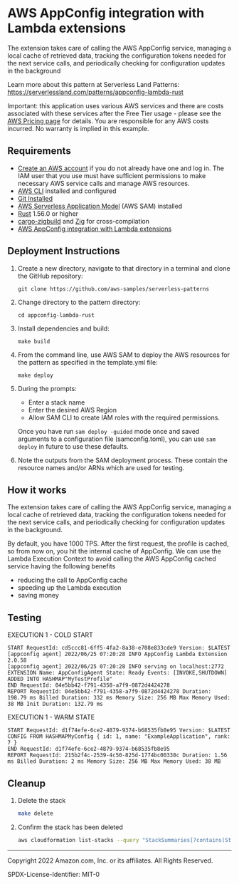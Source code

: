 # AWS AppConfig integration with Lambda extensions

The extension takes care of calling the AWS AppConfig service, managing a local cache of retrieved data, tracking the configuration tokens needed for the next service calls, and periodically checking for configuration updates in the background

Learn more about this pattern at Serverless Land Patterns: https://serverlessland.com/patterns/appconfig-lambda-rust

Important: this application uses various AWS services and there are costs associated with these services after the Free Tier usage - please see the [AWS Pricing page](https://aws.amazon.com/pricing/) for details. You are responsible for any AWS costs incurred. No warranty is implied in this example.

## Requirements

* [Create an AWS account](https://portal.aws.amazon.com/gp/aws/developer/registration/index.html) if you do not already have one and log in. The IAM user that you use must have sufficient permissions to make necessary AWS service calls and manage AWS resources.
* [AWS CLI](https://docs.aws.amazon.com/cli/latest/userguide/install-cliv2.html) installed and configured
* [Git Installed](https://git-scm.com/book/en/v2/Getting-Started-Installing-Git)
* [AWS Serverless Application Model](https://docs.aws.amazon.com/serverless-application-model/latest/developerguide/serverless-sam-cli-install.html) (AWS SAM) installed
* [Rust](https://www.rust-lang.org/) 1.56.0 or higher
* [cargo-zigbuild](https://github.com/messense/cargo-zigbuild) and [Zig](https://ziglang.org/) for cross-compilation
* [AWS AppConfig integration with Lambda extensions](https://docs.aws.amazon.com/appconfig/latest/userguide/appconfig-integration-lambda-extensions.html)

## Deployment Instructions

1. Create a new directory, navigate to that directory in a terminal and clone the GitHub repository:
    ``` 
    git clone https://github.com/aws-samples/serverless-patterns
    ```
2. Change directory to the pattern directory:
    ```
    cd appconfig-lambda-rust
    ```
3. Install dependencies and build:
    ```
    make build
    ```
4. From the command line, use AWS SAM to deploy the AWS resources for the pattern as specified in the template.yml file:
    ```
    make deploy
    ```
5. During the prompts:
    * Enter a stack name
    * Enter the desired AWS Region
    * Allow SAM CLI to create IAM roles with the required permissions.

    Once you have run `sam deploy -guided` mode once and saved arguments to a configuration file (samconfig.toml), you can use `sam deploy` in future to use these defaults.

6. Note the outputs from the SAM deployment process. These contain the resource names and/or ARNs which are used for testing.

## How it works

The extension takes care of calling the AWS AppConfig service, managing a local cache of retrieved data, tracking the configuration tokens needed for the next service calls, and periodically checking for configuration updates in the background.

By default, you have 1000 TPS. After the first request, the profile is cached, so from now on, you hit the internal cache of AppConfig.
We can use the Lambda Execution Context to avoid calling the AWS AppConfig cached service having the following benefits
* reducing the call to AppConfig cache
* speeding up the Lambda execution
* saving money


## Testing

EXECUTION 1 - COLD START

```
START RequestId: cd5ccc81-6ff5-4fa2-8a38-e708e833cde9 Version: $LATEST
[appconfig agent] 2022/06/25 07:20:28 INFO AppConfig Lambda Extension 2.0.58
[appconfig agent] 2022/06/25 07:20:28 INFO serving on localhost:2772
EXTENSION Name: AppConfigAgent State: Ready Events: [INVOKE,SHUTDOWN]
ADDED INTO HASHMAP"MyTestProfile"
END RequestId: 04e5bb42-f791-4358-a7f9-0872d4424278
REPORT RequestId: 04e5bb42-f791-4358-a7f9-0872d4424278 Duration: 198.79 ms Billed Duration: 332 ms Memory Size: 256 MB Max Memory Used: 38 MB Init Duration: 132.79 ms
```

EXECUTION 1 - WARM STATE

```
START RequestId: d1f74efe-6ce2-4879-9374-b68535fb8e95 Version: $LATEST
CONFIG FROM HASHMAPMyConfig { id: 1, name: "ExampleApplication", rank: 7 }
END RequestId: d1f74efe-6ce2-4879-9374-b68535fb8e95
REPORT RequestId: 215b2f4c-2539-4c50-825d-1774bc00338c Duration: 1.56 ms Billed Duration: 2 ms Memory Size: 256 MB Max Memory Used: 38 MB
```

## Cleanup
 
1. Delete the stack
    ```bash
    make delete
    ```
2. Confirm the stack has been deleted
    ```bash
    aws cloudformation list-stacks --query "StackSummaries[?contains(StackName,'STACK_NAME')].StackStatus"
    ```
----
Copyright 2022 Amazon.com, Inc. or its affiliates. All Rights Reserved.

SPDX-License-Identifier: MIT-0
